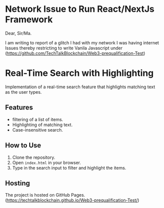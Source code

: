 # Network Issue to Run React/NextJs Framework
Dear, Sir/Ma.

I am writing to report of a glitch I had with my network I was having internet Issues thereby restricting to write Vanila Javascript under (https://github.com/TechTalkBlockchain/Web3-prequalification-Test)


# Real-Time Search with Highlighting

Implementation of a real-time search feature that highlights matching text as the user types.

## Features
- filtering of a list of items.
- Highlighting of matching text.
- Case-insensitive search.

## How to Use
1. Clone the repository.
2. Open `index.html` in your browser.
3. Type in the search input to filter and highlight the items.

## Hosting
The project is hosted on GitHub Pages. (https://techtalkblockchain.github.io/Web3-prequalification-Test/)